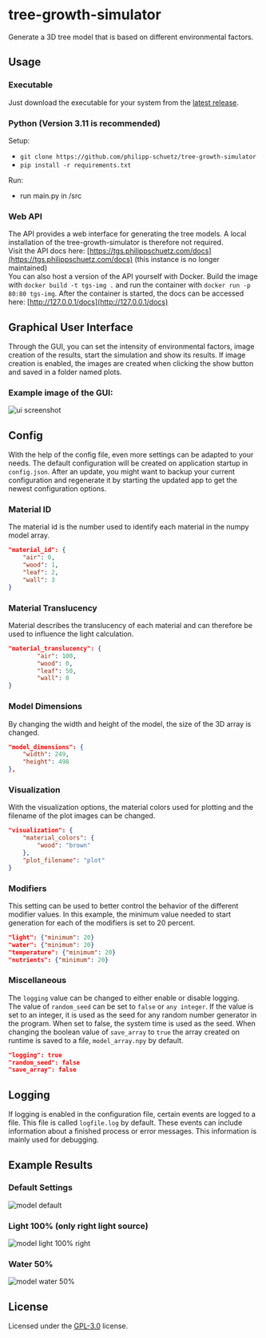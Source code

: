 # tree-growth-simulator
Generate a 3D tree model that is based on different environmental factors.

## Usage
### Executable
Just download the executable for your system from the [latest release](https://github.com/philipp-schuetz/tree-growth-simulator/releases/latest).

### Python (Version 3.11 is recommended)
Setup:
- `git clone https://github.com/philipp-schuetz/tree-growth-simulator`
- `pip install -r requirements.txt`

Run:
- run main.py in /src

### Web API
The API provides a web interface for generating the tree models.
A local installation of the tree-growth-simulator is therefore not required.
</br>
Visit the API docs here: [https://tgs.philippschuetz.com/docs](https://tgs.philippschuetz.com/docs) (this instance is no longer maintained)
</br>
You can also host a version of the API yourself with Docker. Build the image with `docker build -t tgs-img .` and run the container with `docker run -p 80:80 tgs-img`.
After the container is started, the docs can be accessed here: [http://127.0.0.1/docs](http://127.0.0.1/docs)
## Graphical User Interface
Through the GUI, you can set the intensity of environmental factors, image creation of the results, start the simulation and show its results.
If image creation is enabled, the images are created when clicking the show button and saved in a folder named plots.

### Example image of the GUI:
![ui screenshot](images/ui.png)

## Config
With the help of the config file, even more settings can be adapted to your needs. The default configuration will be created on application startup in `config.json`. After an update, you might want to backup your current configuration and regenerate it by starting the updated app to get the newest configuration options.

### Material ID
The material id is the number used to identify each material in the numpy model array.
```json
"material_id": {
    "air": 0,
    "wood": 1,
    "leaf": 2,
    "wall": 3
}
```

### Material Translucency
Material describes the translucency of each material and can therefore be used to influence the light calculation.
```json
"material_translucency": {
        "air": 100,
        "wood": 0,
        "leaf": 50,
        "wall": 0
}
```

### Model Dimensions
By changing the width and height of the model, the size of the 3D array is changed.
```json
"model_dimensions": {
    "width": 249,
    "height": 498
},
```

### Visualization
With the visualization options, the material colors used for plotting and the filename of the plot images can be changed.
```json
"visualization": {
    "material_colors": {
        "wood": "brown"
    },
    "plot_filename": "plot"
}
```

### Modifiers
This setting can be used to better control the behavior of the different modifier values. In this example, the minimum value needed to start generation for each of the modifiers is set to 20 percent.
```json
"light": {"minimum": 20}
"water": {"minimum": 20}
"temperature": {"minimum": 20}
"nutrients": {"minimum": 20}
```

### Miscellaneous
The `logging` value can be changed to either enable or disable logging.</br>
The value of `random_seed` can be set to `false` or `any integer`. If the value is set to an integer, it is used as the seed for any random number generator in the program. When set to false, the system time is used as the seed.
When changing the boolean value of `save_array` to `true` the array created on runtime is saved to a file, `model_array.npy` by default.
```json
"logging": true
"random_seed": false
"save_array": false
```

## Logging
If logging is enabled in the configuration file, certain events are logged to a file. This file is called `logfile.log` by default. These events can include information about a finished process or error messages. This information is mainly used for debugging.

## Example Results
### Default Settings
![model default](images/default-cropped.png)

### Light 100% (only right light source)
![model light 100% right](images/light-right-cropped.png)

### Water 50%
![model water 50%](images/water-50-cropped.png)

## License
Licensed under the [GPL-3.0](https://github.com/philipp-schuetz/tree-growth-simulator/blob/master/LICENSE) license.

